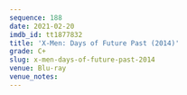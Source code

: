 ```yaml
---
sequence: 188
date: 2021-02-20
imdb_id: tt1877832
title: 'X-Men: Days of Future Past (2014)'
grade: C+
slug: x-men-days-of-future-past-2014
venue: Blu-ray
venue_notes:
---
```


